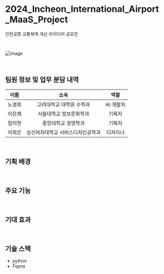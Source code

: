 # 2024_Incheon_International_Airport_MaaS_Project
인천공항 교통체계 개선 아이디어 공모전

</br>

![image](https://github.com/kyungheee/2024_Incheon_International_Airport_MaaS_Project/assets/148427964/6654959b-ae09-49f5-ba2d-31fb4a4983e3)

</br>

## 팀원 정보 및 업무 분담 내역
|이름|소속|역할|
|:--:|:--:|:--:|
|노경희|고려대학교 대학원 수학과|AI 개발자|
|이은채|서울대학교 정보문화학과|기획자|
|엄지현|중앙대학교 경영학과|기획자|
|이희은|성신여자대학교 서비스디자인공학과|디자이너|

</br>

## 기획 배경

</br>

## 주요 기능

</br>

## 기대 효과

</br>

## 기술 스택
- python
- Figma